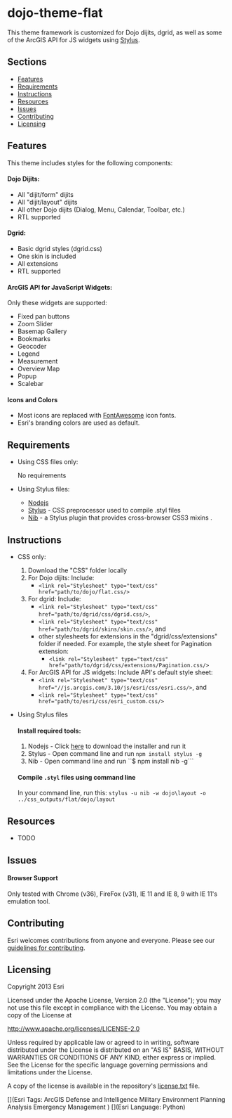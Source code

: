 # dojo-theme-flat

This theme framework is customized for Dojo dijits, dgrid, as well as some of the ArcGIS API for JS widgets using [Stylus](http://learnboost.github.io/stylus/).

## Sections

* [Features](#features)
* [Requirements](#requirements)
* [Instructions](#instructions)
* [Resources](#resources)
* [Issues](#issues)
* [Contributing](#contributing)
* [Licensing](#licensing)

## Features

This theme includes styles for the following components:

#### Dojo Dijits:

  * All "dijit/form" dijits
  * All "dijit/layout" dijits
  * All other Dojo dijits (Dialog, Menu, Calendar, Toolbar, etc.)
  * RTL supported
  
#### Dgrid:

  * Basic dgrid styles (dgrid.css)
  * One skin is included
  * All extensions
  * RTL supported
  
#### ArcGIS API for JavaScript Widgets:

Only these widgets are supported:

  * Fixed pan buttons
  * Zoom Slider
  * Basemap Gallery
  * Bookmarks
  * Geocoder
  * Legend
  * Measurement
  * Overview Map
  * Popup
  * Scalebar
 
#### Icons and Colors

  * Most icons are replaced with [FontAwesome](http://fortawesome.github.io/Font-Awesome/get-started/) icon fonts.
  * Esri's branding colors are used as default.
  
## Requirements
* Using CSS files only:

  No requirements

* Using Stylus files:

  * [Nodejs](http://nodejs.org/)
  * [Stylus](https://www.npmjs.org/package/stylus) - CSS preprocessor used to compile .styl files 
  * [Nib](http://visionmedia.github.io/nib/) - a Stylus plugin that provides cross-browser CSS3 mixins . 
 
## Instructions
  * CSS only:
    1. Download the "CSS" folder locally
    2. For Dojo dijits: Include:
       * ```<link rel="Stylesheet" type="text/css" href="path/to/dojo/flat.css/>```
    3. For dgrid: Include:
       * ```<link rel="Stylesheet" type="text/css" href="path/to/dgrid/css/dgrid.css/>```, 
       * ```<link rel="Stylesheet" type="text/css" href="path/to/dgrid/skins/skin.css/>```, and 
       * other stylesheets for extensions in the "dgrid/css/extensions" folder if needed. For example, the style sheet for Pagination extension: 
         * ```<link rel="Stylesheet" type="text/css" href="path/to/dgrid/css/extensions/Pagination.css/>```
    4. For ArcGIS API for JS widgets:  Include API's default style sheet:
       * ```<link rel="Stylesheet" type="text/css" href="//js.arcgis.com/3.10/js/esri/css/esri.css/>```, and 
       * ```<link rel="Stylesheet" type="text/css" href="path/to/esri/css/esri_custom.css/>```
  * Using Stylus files
    
    #### Install required tools:
       1. Nodejs - Click [here](http://nodejs.org/) to download the installer and run it
       2. Stylus - Open command line and run ```npm install stylus -g``` 
       3. Nib - Open command line and run ``$ npm install nib -g``` 
       
    #### Compile ```.styl``` files using command line
       In your command line, run this: ```stylus -u nib -w dojo\layout -o ../css_outputs/flat/dojo/layout```

## Resources

  * TODO
  
## Issues
#### Browser Support
  Only tested with Chrome (v36), FireFox (v31), IE 11 and IE 8, 9 with IE 11's emulation tool.

## Contributing

Esri welcomes contributions from anyone and everyone. Please see our [guidelines for contributing](https://github.com/esri/contributing).

## Licensing

Copyright 2013 Esri

Licensed under the Apache License, Version 2.0 (the "License");
you may not use this file except in compliance with the License.
You may obtain a copy of the License at

   http://www.apache.org/licenses/LICENSE-2.0

Unless required by applicable law or agreed to in writing, software
distributed under the License is distributed on an "AS IS" BASIS,
WITHOUT WARRANTIES OR CONDITIONS OF ANY KIND, either express or implied.
See the License for the specific language governing permissions and
limitations under the License.

A copy of the license is available in the repository's
[license.txt](license.txt) file.

[](Esri Tags: ArcGIS Defense and Intelligence Military Environment Planning Analysis Emergency Management )
[](Esri Language: Python)
